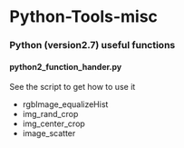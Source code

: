# Python-Tools-misc
### Python (version2.7) useful functions

#### python2_function_hander.py
See the script to get how to use it  
 - rgbImage_equalizeHist  
 - img_rand_crop  
 - img_center_crop  
 - image_scatter  

#### 
